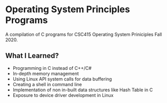 # Operating System Principles Programs
A compilation of C programs for CSC415 Operating System Priniciples Fall 2020.

## What I Learned?
- Programming in C instead of C++/C#
- In-depth memory management
- Using Linux API system calls for data buffering
- Creating a shell in command line
- Implementation of non in-built data structures like Hash Table in C
- Exposure to device driver development in Linux
